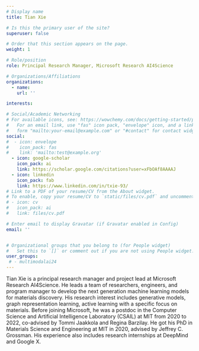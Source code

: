 ```yaml
---
# Display name
title: Tian Xie

# Is this the primary user of the site?
superuser: false

# Order that this section appears on the page.
weight: 1

# Role/position
role: Principal Research Manager, Microsoft Research AI4Science

# Organizations/Affiliations
organizations:
  - name:
    url: ''

interests:

# Social/Academic Networking
# For available icons, see: https://wowchemy.com/docs/getting-started/page-builder/#icons
#   For an email link, use "fas" icon pack, "envelope" icon, and a link in the
#   form "mailto:your-email@example.com" or "#contact" for contact widget.
social:
#  - icon: envelope
#    icon_pack: fas
#    link: 'mailto:test@example.org'
  - icon: google-scholar
    icon_pack: ai
    link: https://scholar.google.com/citations?user=xFbOAf8AAAAJ
  - icon: linkedin
    icon_pack: fab
    link: https://www.linkedin.com/in/txie-93/
# Link to a PDF of your resume/CV from the About widget.
# To enable, copy your resume/CV to `static/files/cv.pdf` and uncomment the lines below.
# - icon: cv
#   icon_pack: ai
#   link: files/cv.pdf

# Enter email to display Gravatar (if Gravatar enabled in Config)
email: ''


# Organizational groups that you belong to (for People widget)
#   Set this to `[]` or comment out if you are not using People widget.
user_groups:
 # - multimodalai24
---
```

Tian Xie is a principal research manager and project lead at Microsoft Research AI4Science. He leads a team of researchers, engineers, and program manager to develop the next generation machine learning models for materials discovery. His research interest includes generative models, graph representation learning, active learning with a specific focus on materials. Before joining Microsoft, he was a postdoc in the Computer Science and Artificial Intelligence Laboratory (CSAIL) at MIT from 2020 to 2022, co-advised by Tommi Jaakkola and Regina Barzilay. He got his PhD in Materials Science and Engineering at MIT in 2020, advised by Jeffrey C. Grossman. His experience also includes research internships at DeepMind and Google X.

